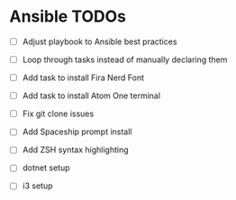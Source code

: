 # Ansible TODOs

- [ ] Adjust playbook to Ansible best practices
- [ ] Loop through tasks instead of manually declaring them
- [ ] Add task to install Fira Nerd Font
- [ ] Add task to install Atom One terminal
- [ ] Fix git clone issues
- [ ] Add Spaceship prompt install
- [ ] Add ZSH syntax highlighting
- [ ] dotnet setup
- [ ] i3 setup


